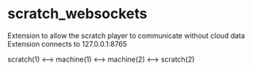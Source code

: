 # scratch_websockets
Extension to allow the scratch player to communicate without cloud data
Extension connects to 127.0.0.1:8765

scratch(1) <--> machine(1) <--> machine(2) <--> scratch(2)
